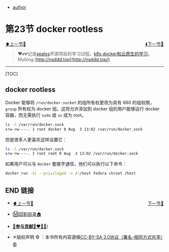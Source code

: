 + [author](http://nsddd.top)

# 第23节 docker rootless

<div><a href = '22.md' style='float:left'>⬆️上一节🔗  </a><a href = '24.md' style='float: right'>  ⬇️下一节🔗</a></div>
<br>

> ❤️💕💕记录[sealos](https://github.com/cubxxw/sealos)开源项目的学习过程。[k8s,docker和云原生的学习](https://github.com/cubxxw/sealos)。Myblog:[http://nsddd.top](http://nsddd.top/)

---
[TOC]

## docker rootless

Docker 能够将 `/run/docker.socket` 的组所有权更改为具有 660 的组权限， `group` 所有权为 docker 组。这将允许添加到 docker 组的用户能够运行 docker 容器，而无需执行 `sudo` 或 `su` 成为 root。

```bash
ls -l /var/run/docker.sock 
srw-rw----. 1 root docker 0 Aug  3 13:02 /var/run/docker.sock
```



但是很多人更喜欢这样设置它：

```bash
ls -l /var/run/docker.sock 
srw-rw----. 1 root root 0 Aug  3 13:02 /var/run/docker.sock
```



如果用户可以与 `docker` 套接字通信，他们可以执行以下命令：

```bash
docker run -ti --privileged -v /:/host fedora chroot /host
```











## END 链接

<ul><li><div><a href = '22.md' style='float:left'>⬆️上一节🔗  </a><a href = '24.md' style='float: right'>  ️下一节🔗</a></div></li></ul>

+ [Ⓜ️回到目录🏠](../README.md)

+ [**🫵参与贡献💞❤️‍🔥💖**](https://nsddd.top/archives/contributors))

+ ✴️版权声明 &copy; ：本书所有内容遵循[CC-BY-SA 3.0协议（署名-相同方式共享）&copy;](http://zh.wikipedia.org/wiki/Wikipedia:CC-by-sa-3.0协议文本) 

